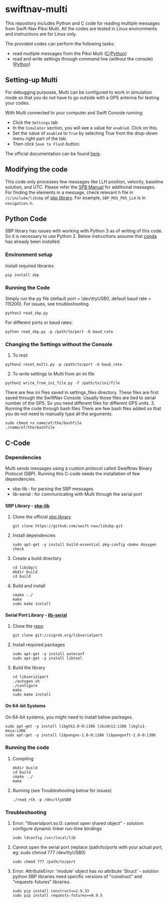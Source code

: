 # swiftnav-multi
This repository includes Python and C code for reading multiple messages from Swift-Nav Piksi Multi. All the codes are tested in Linux environments and instructions are for Linux only.

The provided codes can perform the following tasks:
* read multiple messages from the Piksi Multi ([C](#c-code)/[Python](#python-code))
* read and write settings through command line (without the console) ([Python](#changing-the-settings-without-the-console))

## Setting-up Multi
For debugging purposes, Multi can be configured to work in simulation mode so that you do not have to go outside with a GPS antenna for testing your codes.

With Multi connected to your computer and Swift Console running:
* Click the `Settings` tab
* In the `Simulator` section, you will see a value for `enabled`. Click on this.
* Set the value of `enabled` to `True` by selecting True from the drop-down menu right part of the tab.
* Then click `Save to Flash` button.

The official documentation can be found [here](https://support.swiftnav.com/customer/en/portal/articles/2757369-piksi-multi---using-simulation-mode).

## Modifying the code
This code only processes few messages like LLH position, velocity, baseline solution, and UTC. Please refer the [SPB Manual](https://support.swiftnav.com/customer/en/portal/articles/2492810-swift-binary-protocol) for additional messages. For finding the elements in a message, check relevant h file in `/c/include/libsbp` of [sbp library](https://github.com/swift-nav/libsbp.git). For example, `SBP_MSG_POS_LLH` is in `navigation.h`.

## Python Code
SBP library has issues with working with Python 3 as of writing of this code. So it is necessary to use Python 2. Below instructions assume that [conda](https://www.anaconda.com/download/) has already been installed.

### Environment setup
Install required libraries
```
pip install sbp
```

### Running the Code
Simply run the py file (default port = \dev\ttyUSB0, default baud rate = 115200). For issues, see troubleshooting.
```
python2 read_sbp.py
```

For different ports or baud rates:
```
python read_sbp.py -p /path/to/port -b baud_rate
```

### Changing the Settings without the Console
1. To rest:
  ```
  python2 reset_multi.py -p /path/to/port -b baud_rate
  ```
2. To write settings to Multi from an ini file
  ```
  python2 write_from_ini_file.py -f /path/to/ini/file
  ```
  There are few ini files saved in settings_files directory. These files are
  first saved through the SwiftNav Console. Usually those files are tied to
  serial number of the GPS. So you need different files for different GPS units.
3. Running the code through bash files
  There are few bash files added so that you do not need to manually type all
  the arguments.
  ```
  sudo chmod +x name/of/the/bashfile
  ./name/of/the/bashfile
  ```


## C-Code
### Dependencies
Multi sends messages using a custom protocol called Swaiftnav Binary Protocol (SBP). Running this C-code needs the installation of few dependencies.
* sbp-lib : for parsing the SBP messages
* lib-serial : for communicating with Multi through the serial port

#### SBP Library - [sbp-lib](https://github.com/swift-nav/libsbp.git)
1. Clone the official [sbp library](https://github.com/swift-nav/libsbp.git)
    ```
    git clone https://github.com/swift-nav/libsbp.git
    ```
2. Install dependencies
    ```
    sudo apt-get -y install build-essential pkg-config cmake doxygen check
    ```
3. Create a build directory
    ```
    cd libsbp/c
    mkdir build
    cd build
    ```
4. Build and install
    ```
    cmake ../
    make
    sudo make install
    ```

#### Serial Port Library - [lib-serial](https://sigrok.org/wiki/Libserialport)
1. Clone the [repo](git://sigrok.org/libserialport)
    ```
    git clone git://sigrok.org/libserialport
    ```
2. Install required packages
    ```
    sudo apt-get -y install autoconf
    sudo apt-get -y install libtool
    ```
3. Build the library
    ```
    cd libserialport
    ./autogen.sh
    ./configure
    make
    sudo make install
    ```

#### On 64-bit Systems
On 64-bit systems, you might need to install below packages.
  ```
  sudo apt-get -y install libgtk2.0-0:i386 libidn11:i386 libglu1-mesa:i386
  sudo apt-get -y install libpangox-1.0-0:i386 libpangoxft-1.0-0:i386
  ```

### Running the code
1. Compiling
    ```
    mkdir build
    cd build
    cmake ../
    make
    ```

2. Running (see Troubleshooting below for issues)
    ```
    ./read_rtk -p /dev/ttyUSB0
    ```

### Troubleshooting
1.  Error: "libserialport.so.0: cannot open shared object" - solution: configure dynamic linker run-time bindings
    ```
    sudo ldconfig /usr/local/lib
    ```
2. Cannot open the serial port (replace /path/to/ports with your actual port, eg:  sudo chmod 777 /dev/ttyUSB0)
    ```
    sudo chmod 777 /path/to/port
    ```
3. Error: AttributeError: 'module' object has no attribute 'Struct' - solution
   python SBP libraries need specific versions of "construct" and "requests-futures" libraries.
    ```
    sudo pip install construct==2.9.33
    sudo pip install requests-futures==0.9.5
    ```
